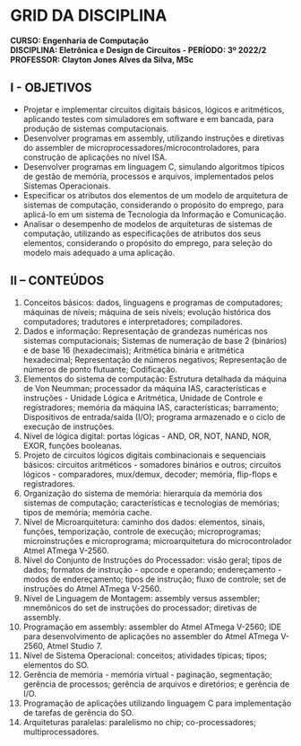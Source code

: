 # GRID DA DISCIPLINA 

**CURSO: Engenharia de Computação**  
**DISCIPLINA: Eletrônica e Design de Circuitos - PERÍODO: 3º 2022/2**  
**PROFESSOR: Clayton Jones Alves da Silva, MSc**

## I - OBJETIVOS 

- Projetar e implementar circuitos digitais básicos, lógicos e aritméticos, aplicando testes com simuladores em software e em bancada, para produção de sistemas computacionais.  
- Desenvolver programas em assembly, utilizando instruções e diretivas do assembler de microprocessadores/microcontroladores, para construção de aplicações no nível ISA.  
- Desenvolver programas em linguagem C, simulando algoritmos típicos de gestão de memória, processos e arquivos, implementados pelos Sistemas Operacionais.  
- Especificar os atributos dos elementos de um modelo de arquitetura de sistemas de computação, considerando o propósito do emprego, para aplicá-lo em um sistema de Tecnologia da Informação e Comunicação.  
- Analisar o desempenho de modelos de arquiteturas de sistemas de computação, utilizando as especificações de atributos dos seus elementos, considerando o propósito do emprego, para seleção do modelo mais adequado a uma aplicação.   
  
## II – CONTEÚDOS

1. Conceitos básicos: dados, linguagens e programas de computadores; máquinas de níveis; máquina de seis níveis; evolução histórica dos computadores; tradutores e interpretadores; compiladores.
2. Dados e informação: Representação de grandezas numéricas nos sistemas computacionais; Sistemas de numeração de base 2 (binários) e de base 16 (hexadecimais); Aritmética binária e aritmética hexadecimal; Representação de números negativos; Representação de números de ponto flutuante; Codificação.
3. Elementos do sistema de computação: Estrutura detalhada da máquina de Von Neumman; processador da máquina IAS, características e instruções - Unidade Lógica e Aritmética,  Unidade de Controle e registradores; memória da máquina IAS, características; barramento; Dispositivos de entrada/saída (I/O); programa armazenado e o ciclo de execução de instruções.
4. Nível de lógica digital: portas lógicas - AND, OR, NOT, NAND, NOR, EXOR, funções booleanas.
5. Projeto de circuitos lógicos digitais combinacionais e sequenciais básicos: circuitos aritméticos - somadores binários e outros; circuitos lógicos - comparadores, mux/demux, decoder; memória, flip-flops e registradores.
6. Organização do sistema de memória: hierarquia da memória dos sistemas de computação; características e tecnologias de memórias; tipos de memória; memória cache.
7. Nível de Microarquitetura: caminho dos dados: elementos, sinais, funções, temporização, controle de execução; microprogramas; microinstruções e microprograma; microarquitetura do microcontrolador Atmel ATmega V-2560.
8. Nível do Conjunto de Instruções do Processador: visão geral; tipos de dados; formatos de instrução - opcode e operando; endereçamento - modos de endereçamento; tipos de instrução; fluxo de controle; set de instruções do Atmel ATmega V-2560.
9. Nível de Linguagem de Montagem: assembly versus assembler; mnemônicos do set de instruções do processador; diretivas de assembly.
10. Programação em assembly: assembler do Atmel ATmega V-2560; IDE para desenvolvimento de aplicações no assembler do Atmel ATmega V-2560, Atmel Studio 7. 
11. Nível de Sistema Operacional: conceitos; atividades típicas; tipos; elementos do SO.
12. Gerência de memória - memória virtual - paginação, segmentação; gerência de processos; gerência de arquivos e diretórios; e gerência de I/O. 
13. Programação de aplicações utilizando linguagem C para implementação de tarefas de gerência do SO.
14. Arquiteturas paralelas: paralelismo no chip; co-processadores; multiprocessadores.

